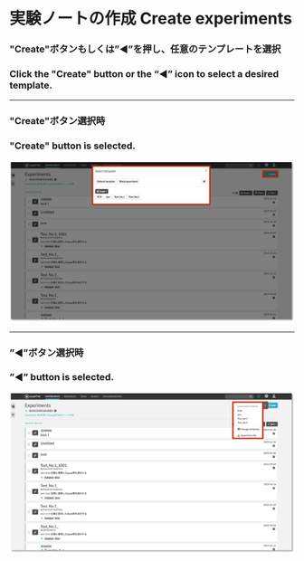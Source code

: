 # 実験ノートの作成 Create experiments

### "Create"ボタンもしくは”◀︎”を押し、任意のテンプレートを選択
### Click the "Create" button or the “◀︎” icon to select a desired template.

---
### "Create"ボタン選択時
### "Create" button is selected.
![image](https://github.com/naist-eln/eln/blob/main/manual/Photo/CreateExperiments-1.png)

---
### ”◀︎”ボタン選択時
### ”◀︎” button is selected.
![image](https://github.com/naist-eln/eln/blob/main/manual/Photo/CreateExperiments-2.png)
